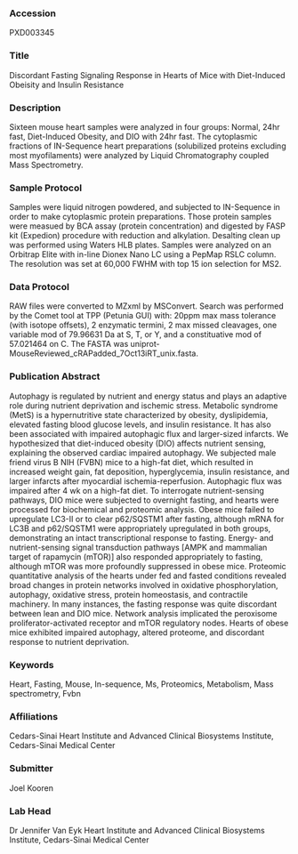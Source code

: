 ### Accession
PXD003345

### Title
Discordant Fasting Signaling Response in Hearts of Mice with Diet-Induced Obeisity and Insulin Resistance

### Description
Sixteen mouse heart samples were analyzed in four groups:  Normal, 24hr fast, Diet-Induced Obesity, and DIO with 24hr fast.  The cytoplasmic fractions of IN-Sequence heart preparations (solubilized proteins excluding most myofilaments) were analyzed by Liquid Chromatography coupled Mass Spectrometry.

### Sample Protocol
Samples were liquid nitrogen powdered, and subjected to IN-Sequence in order to make cytoplasmic protein preparations.  Those protein samples were measued by BCA assay (protein concentration) and digested by FASP kit (Expedion) procedure with reduction and alkylation.  Desalting clean up was performed using Waters HLB plates.  Samples were analyzed on an Orbitrap Elite with in-line Dionex Nano LC using a PepMap RSLC column.   The resolution was set at 60,000 FWHM with top 15 ion selection for MS2.

### Data Protocol
RAW files were converted to MZxml by MSConvert.  Search was performed by the Comet tool at TPP (Petunia GUI) with:  20ppm max mass tolerance (with isotope offsets),  2 enzymatic termini, 2 max missed cleavages, one variable mod of 79.96631 Da at S, T, or Y, and a constituative mod of 57.021464 on C.  The FASTA   was uniprot-MouseReviewed_cRAPadded_7Oct13iRT_unix.fasta.

### Publication Abstract
Autophagy is regulated by nutrient and energy status and plays an adaptive role during nutrient deprivation and ischemic stress. Metabolic syndrome (MetS) is a hypernutritive state characterized by obesity, dyslipidemia, elevated fasting blood glucose levels, and insulin resistance. It has also been associated with impaired autophagic flux and larger-sized infarcts. We hypothesized that diet-induced obesity (DIO) affects nutrient sensing, explaining the observed cardiac impaired autophagy. We subjected male friend virus B NIH (FVBN) mice to a high-fat diet, which resulted in increased weight gain, fat deposition, hyperglycemia, insulin resistance, and larger infarcts after myocardial ischemia-reperfusion. Autophagic flux was impaired after 4 wk on a high-fat diet. To interrogate nutrient-sensing pathways, DIO mice were subjected to overnight fasting, and hearts were processed for biochemical and proteomic analysis. Obese mice failed to upregulate LC3-II or to clear p62/SQSTM1 after fasting, although mRNA for LC3B and p62/SQSTM1 were appropriately upregulated in both groups, demonstrating an intact transcriptional response to fasting. Energy- and nutrient-sensing signal transduction pathways [AMPK and mammalian target of rapamycin (mTOR)] also responded appropriately to fasting, although mTOR was more profoundly suppressed in obese mice. Proteomic quantitative analysis of the hearts under fed and fasted conditions revealed broad changes in protein networks involved in oxidative phosphorylation, autophagy, oxidative stress, protein homeostasis, and contractile machinery. In many instances, the fasting response was quite discordant between lean and DIO mice. Network analysis implicated the peroxisome proliferator-activated receptor and mTOR regulatory nodes. Hearts of obese mice exhibited impaired autophagy, altered proteome, and discordant response to nutrient deprivation.

### Keywords
Heart, Fasting, Mouse, In-sequence, Ms, Proteomics, Metabolism, Mass spectrometry, Fvbn

### Affiliations
Cedars-Sinai
Heart Institute and Advanced Clinical Biosystems Institute, Cedars-Sinai Medical Center

### Submitter
Joel Kooren

### Lab Head
Dr Jennifer Van Eyk
Heart Institute and Advanced Clinical Biosystems Institute, Cedars-Sinai Medical Center



